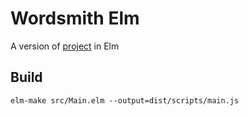 
# Wordsmith Elm

A version of [project](https://github.com/robertbasden/wordsmith) in Elm

## Build

```
elm-make src/Main.elm --output=dist/scripts/main.js
```
